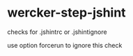 wercker-step-jshint
===================

checks for .jshintrc or .jshintignore 

use option forcerun to ignore this check
